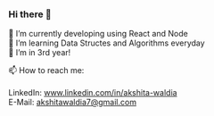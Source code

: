 ### Hi there 👋

🔭 I’m currently developing using React and Node  <br />
🌱 I’m learning Data Structes and Algorithms everyday  
👯 I’m in 3rd year!

📫 How to reach me: <br />  
  LinkedIn: www.linkedin.com/in/akshita-waldia <br />
  E-Mail: akshitawaldia7@gmail.com <br />


